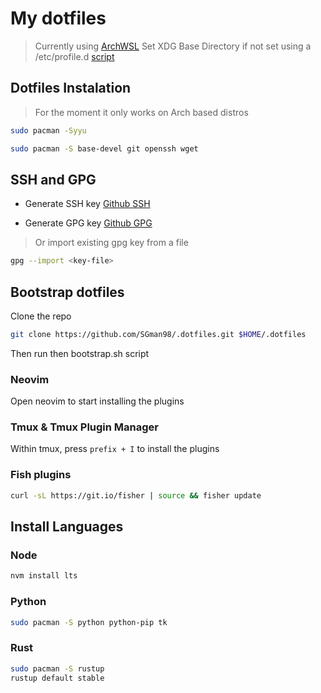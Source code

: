 # My dotfiles

> Currently using [ArchWSL](https://wsldl-pg.github.io/ArchW-docs/How-to-Setup/)
> Set XDG Base Directory if not set using a /etc/profile.d [script](https://github.com/Conaclos/profile.d/blob/master/10-xdg-base-dirs.sh)

## Dotfiles Instalation

> For the moment it only works on Arch based distros

```sh
sudo pacman -Syyu
```

```sh
sudo pacman -S base-devel git openssh wget
```

## SSH and GPG

- Generate SSH key [Github SSH](https://docs.github.com/en/github/authenticating-to-github/connecting-to-github-with-ssh/generating-a-new-ssh-key-and-adding-it-to-the-ssh-agent)

- Generate GPG key [Github GPG](https://docs.github.com/en/github/authenticating-to-github/managing-commit-signature-verification/generating-a-new-gpg-key)

> Or import existing gpg key from a file

```sh
gpg --import <key-file>
```

## Bootstrap dotfiles

Clone the repo

```sh
git clone https://github.com/SGman98/.dotfiles.git $HOME/.dotfiles
```

Then run then bootstrap.sh script

### Neovim

Open neovim to start installing the plugins

### Tmux & Tmux Plugin Manager

Within tmux, press `prefix + I` to install the plugins

### Fish plugins

```sh
curl -sL https://git.io/fisher | source && fisher update
```

## Install Languages

### Node

```sh
nvm install lts
```

### Python

```sh
sudo pacman -S python python-pip tk
```

### Rust

```sh
sudo pacman -S rustup
rustup default stable
```
